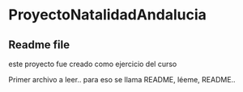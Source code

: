 # ProyectoNatalidadAndalucia
## Readme file

este proyecto fue creado como ejercicio del curso

Primer archivo a leer.. para eso se llama README, léeme, README.. 
